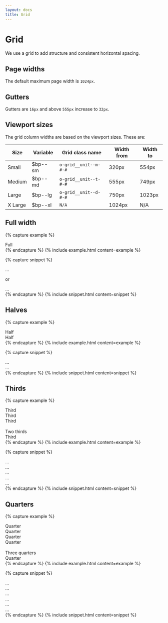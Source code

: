 ```yaml
---
layout: docs
title: Grid
---
```


# Grid

We use a grid to add structure and consistent horizontal spacing.

## Page widths
The default maximum page width is `1024px`.

## Gutters
Gutters are `16px` and above `555px` increase to `32px`.

## Viewport sizes
The grid column widths are based on the viewport sizes. These are:

| Size    | Variable | Grid class name       | Width from | Width to |
| ------- | -------- | --------------------- | ---------- | -------- |
| Small   | $bp--sm  | `o-grid__unit--m-#-#` | 320px      | 554px    |
| Medium  | $bp--md  | `o-grid__unit--t-#-#` | 555px      | 749px    |
| Large   | $bp--lg  | `o-grid__unit--d-#-#` | 750px      | 1023px   |
| X Large | $bp--xl  | `N/A`                 | 1024px     | N/A      |

## Full width

{% capture example %}
<div class="o-grid">
  <div class="o-grid__unit">
    <div class="c-color-block--example c-color-block--blueMid">Full</div>
  </div>
</div>
{% endcapture %}
{% include example.html content=example %}

{% capture snippet %}
<div class="o-grid">
  <div class="o-grid__unit">...</div>

  or

  <div class="o-grid__unit o-grid__unit--t-1-1">...</div>
</div>
{% endcapture %}
{% include snippet.html content=snippet %}

## Halves

{% capture example %}
<div class="o-grid">
  <div class="o-grid__unit o-grid__unit--t-1-2">
    <div class="c-color-block--example c-color-block--blueMid">Half</div>
  </div>

  <div class="o-grid__unit o-grid__unit--t-1-2">
    <div class="c-color-block--example c-color-block--blueMid">Half</div>
  </div>
</div>
{% endcapture %}
{% include example.html content=example %}

{% capture snippet %}
<div class="o-grid">
  <div class="o-grid__unit o-grid__unit--t-1-2">...</div>
  <div class="o-grid__unit o-grid__unit--t-1-2">...</div>
</div>
{% endcapture %}
{% include snippet.html content=snippet %}

## Thirds

{% capture example %}
<div class="o-grid">
  <div class="o-grid__unit o-grid__unit--t-1-3">
    <div class="c-color-block--example c-color-block--blueMid">Third</div>
  </div>

  <div class="o-grid__unit o-grid__unit--t-1-3">
    <div class="c-color-block--example c-color-block--blueMid">Third</div>
  </div>

  <div class="o-grid__unit o-grid__unit--t-1-3">
    <div class="c-color-block--example c-color-block--blueMid">Third</div>
  </div>
</div>
<br/>
<div class="o-grid">
  <div class="o-grid__unit o-grid__unit--t-2-3">
    <div class="c-color-block--example c-color-block--blueMid">Two thirds</div>
  </div>

  <div class="o-grid__unit o-grid__unit--t-1-3">
    <div class="c-color-block--example c-color-block--blueMid">Third</div>
  </div>
</div>
{% endcapture %}
{% include example.html content=example %}

{% capture snippet %}
<div class="o-grid">
  <div class="o-grid__unit o-grid__unit--t-1-3">...</div>
  <div class="o-grid__unit o-grid__unit--t-1-3">...</div>
  <div class="o-grid__unit o-grid__unit--t-1-3">...</div>
</div>
<div class="o-grid">
  <div class="o-grid__unit o-grid__unit--t-2-3">...</div>
  <div class="o-grid__unit o-grid__unit--t-1-3">...</div>
</div>
{% endcapture %}
{% include snippet.html content=snippet %}

## Quarters

{% capture example %}
<div class="o-grid">
  <div class="o-grid__unit o-grid__unit--t-1-4">
    <div class="c-color-block--example c-color-block--blueMid">Quarter</div>
  </div>

  <div class="o-grid__unit o-grid__unit--t-1-4">
    <div class="c-color-block--example c-color-block--blueMid">Quarter</div>
  </div>

  <div class="o-grid__unit o-grid__unit--t-1-4">
    <div class="c-color-block--example c-color-block--blueMid">Quarter</div>
  </div>

  <div class="o-grid__unit o-grid__unit--t-1-4">
    <div class="c-color-block--example c-color-block--blueMid">Quarter</div>
  </div>
</div>
<br/>
<div class="o-grid">
  <div class="o-grid__unit o-grid__unit--t-3-4">
    <div class="c-color-block--example c-color-block--blueMid">Three quarters</div>
  </div>

  <div class="o-grid__unit o-grid__unit--t-1-4">
    <div class="c-color-block--example c-color-block--blueMid">Quarter</div>
  </div>
</div>
{% endcapture %}
{% include example.html content=example %}

{% capture snippet %}
<div class="o-grid">
  <div class="o-grid__unit o-grid__unit--t-1-4">...</div>
  <div class="o-grid__unit o-grid__unit--t-1-4">...</div>
  <div class="o-grid__unit o-grid__unit--t-1-4">...</div>
  <div class="o-grid__unit o-grid__unit--t-1-4">...</div>
</div>
<div class="o-grid">
  <div class="o-grid__unit o-grid__unit--t-3-4">...</div>
  <div class="o-grid__unit o-grid__unit--t-1-4">...</div>
</div>
{% endcapture %}
{% include snippet.html content=snippet %}
